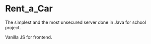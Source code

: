 # Rent_a_Car

The simplest and the most unsecured server done in Java for school project.

Vanilla JS for frontend.
